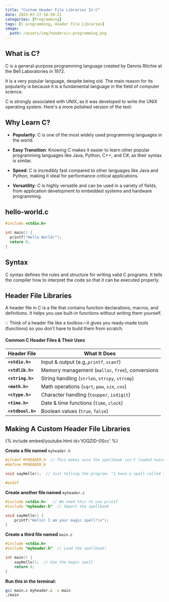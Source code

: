 ```yaml
---
title: "Custom Header File Libraries In C"
date: 2025-03-27-16:50:21
categories: [Programming]
tags: [C programming, Header File Libraries]
image:
  path: /assets/img/headers/c-programming.png
---
```


## What is C?

C is a general-purpose programming language created by Dennis Ritchie at the Bell Laboratories in 1972.

It is a very popular language, despite being old. The main reason for its popularity is because it is a fundamental language in the field of computer science.

C is strongly associated with UNIX, as it was developed to write the UNIX operating system.
Here's a more polished version of the text:

## **Why Learn C?**

- **Popularity**: C is one of the most widely used programming languages in the world.
- **Easy Transition**: Knowing C makes it easier to learn other popular programming languages like Java, Python, C++, and C#, as their syntax is similar.

- **Speed**: C is incredibly fast compared to other languages like Java and Python, making it ideal for performance-critical applications.

- **Versatility**: C is highly versatile and can be used in a variety of fields, from application development to embedded systems and hardware programming.

## **hello-world.c**

```c
#include <stdio.h>

int main() {
  printf("Hello World!");
  return 0;
}
```

## **Syntax**

C syntax defines the rules and structure for writing valid C programs. It tells the compiler how to interpret the code so that it can be executed properly.

## **Header File Libraries**

A header file in C is a file that contains function declarations, macros, and definitions. It helps you use built-in functions without writing them yourself.

💡 Think of a header file like a toolbox—it gives you ready-made tools (functions) so you don’t have to build them from scratch.

#### **Common C Header Files & Their Uses**

| **Header File**   | **What It Does**                                  |
| ----------------- | ------------------------------------------------- |
| **`<stdio.h>`**   | Input & output (e.g.,`printf`, `scanf`)           |
| **`<stdlib.h>`**  | Memory management (`malloc`, `free`), conversions |
| **`<string.h>`**  | String handling (`strlen`, `strcpy`, `strcmp`)    |
| **`<math.h>`**    | Math operations (`sqrt`, `pow`, `sin`, `cos`)     |
| **`<ctype.h>`**   | Character handling (`toupper`, `isdigit`)         |
| **`<time.h>`**    | Date & time functions (`time`, `clock`)           |
| **`<stdbool.h>`** | Boolean values (`true`, `false`)                  |

## **Making A Custom Header File Libraries**

{% include embed/youtube.html id='tOQZlD-0Scc' %}

**Create a file named** `myheader.h`

```c
#ifndef MYHEADER_H  // This makes sure the spellbook isn't loaded twice
#define MYHEADER_H

void sayHello();  // Just telling the program: "I have a spell called sayHello!"

#endif

```

**Create another file named** `myheader.c`

```c
#include <stdio.h>   // We need this to use printf
#include "myheader.h"  // Import the spellbook

void sayHello() {
    printf("Hello! I am your magic spell!\n");
}
```

**Create a third file named** `main.c`

```c
#include <stdio.h>
#include "myheader.h"  // Load the spellbook!

int main() {
    sayHello();  // Use the magic spell
    return 0;
}
```

**Run this in the terminal:**

```bash
gcc main.c myheader.c -o main
./main
```
